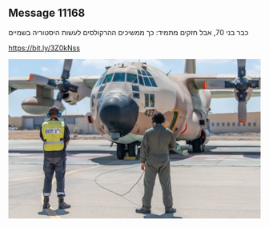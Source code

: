 ## Message 11168

כבר בני 70, אבל חזקים מתמיד:
כך ממשיכים ההרקולסים לעשות היסטוריה בשמיים

https://bit.ly/3Z0kNss

![Photo](11168/11168_photo.jpg)
